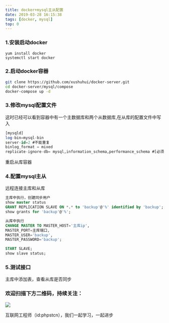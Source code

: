 ```yaml
---
title: docker+mysql主从配置
date: 2019-03-28 16:15:38
tags: [docker, mysql]
top: 0
---
```

### 1.安装启动docker

```
yum install docker
systemctl start docker
```
### 2.启动docker容器
```bash
git clone https://github.com/xushuhui/docker-server.git
cd docker-server/mysql/compose
docker-compose up -d
```
### 3.修改mysql配置文件
这时已经可以看到容器中有一个主数据库和两个从数据库,在从库的配置文件中写入
```sql
[mysqld]
log-bin=mysql-bin
server-id=2 #不能重复
binlog_format = mixed
replicate-ignore-db= mysql,information_schema,performance_schema #[必须]不需要同步的数据库。
```
重启从库容器
### 4.配置mysql主从
远程连接主库和从库
```sql
主库中执行，创建同步用户
show master status
GRANT REPLICATION SLAVE ON *.* to 'backup'@'%' identified by 'backup';
show grants for 'backup'@'%';

从库中执行
CHANGE MASTER TO MASTER_HOST='主库ip',
MASTER_PORT=主库端口,
MASTER_USER='backup',
MASTER_PASSWORD='backup';

START SLAVE;
show slave status;
```
### 5.测试接口
主库中添加表，查看从库是否同步

### 欢迎扫描下方二维码，持续关注：
![](http://ww1.sinaimg.cn/large/a616b9a4gy1g4xzv954a4j20760763yo.jpg)

互联网工程师（id:phpstcn），我们一起学习，一起进步